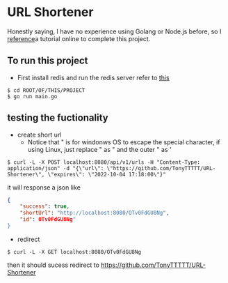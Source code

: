 # URL Shortener
Honestly saying, I have no experience using Golang or Node.js before, so I [reference](https://intersog.com/blog/how-to-write-a-custom-url-shortener-using-golang-and-redis)a tutorial online to complete this project. 
## To run this project
- First install redis and run the redis server refer to [this](https://redis.io/docs/getting-started/)
```shell
$ cd ROOT/OF/THIS/PROJECT
$ go run main.go
```
## testing the fuctionality
- create short url
	- Notice that \" is for windonws OS to escape the special character, if using Linux, just replace \" as " and the outer " as '
```shell
$ curl -L -X POST localhost:8080/api/v1/urls -H "Content-Type: application/json" -d "{\"url\": \"https://github.com/TonyTTTTT/URL-Shortener\", \"expires\": \"2022-10-04 17:18:00\"}"
```
it will response a json like
```json
{
	"success": true,
	"shortUrl": "http://localhost:8080/OTv0FdGU8Ng",
	"id": OTv0FdGU8Ng"
}
```
- redirect
```shell
$ curl -L -X GET localhost:8080/OTv0FdGU8Ng
```
then it should sucess redirect to https://github.com/TonyTTTTT/URL-Shortener
